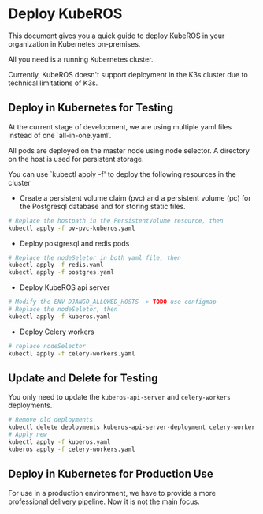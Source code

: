 # Deploy KubeROS

This document gives you a quick guide to deploy KubeROS in your organization in Kubernetes on-premises. 

All you need is a running Kubernetes cluster. 

Currently, KubeROS doesn't support deployment in the K3s cluster due to technical limitations of K3s.



## Deploy in Kubernetes for Testing

At the current stage of development, we are using multiple yaml files instead of one `all-in-one.yaml'. 

All pods are deployed on the master node using node selector. A directory on the host is used for persistent storage. 

You can use `kubectl apply -f' to deploy the following resources in the cluster

 - Create a persistent volume claim (pvc) and a persistent volume (pc) for the Postgresql database and for storing static files.

```bash
# Replace the hostpath in the PersistentVolume resource, then
kubectl apply -f pv-pvc-kuberos.yaml
```

 - Deploy postgresql and redis pods

```bash
# Replace the nodeSeletor in both yaml file, then
kubectl apply -f redis.yaml
kubectl apply -f postgres.yaml
```

 - Deploy KubeROS api server
```bash
# Modify the ENV DJANGO_ALLOWED_HOSTS -> TODO use configmap
# Replace the nodeSeletor, then
kubectl apply -f kuberos.yaml
```

 - Deploy Celery workers
```bash
# replace nodeSelector
kubectl apply -f celery-workers.yaml
```


## Update and Delete for Testing

You only need to update the `kuberos-api-server` and `celery-workers` deployments. 

```bash
# Remove old deployments
kubectl delete deployments kuberos-api-server-deployment celery-worker
# Apply new 
kubectl apply -f kuberos.yaml
kuberos apply -f celery-workers.yaml
```




## Deploy in Kubernetes for Production Use
For use in a production environment, we have to provide a more professional delivery pipeline. Now it is not the main focus.
